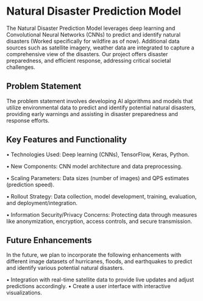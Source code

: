 # Natural Disaster Prediction Model

The Natural Disaster Prediction Model leverages deep learning and Convolutional Neural Networks (CNNs) to predict and identify natural disasters (Worked specifically for wildfire as of now). Additional data sources such as satellite imagery, weather data are integrated to capture a comprehensive view of the disasters. Our project offers disaster preparedness, and efficient response, addressing critical societal challenges.

## Problem Statement

The problem statement involves developing AI algorithms and models that utilize environmental data to predict and identify potential natural disasters, providing early warnings and assisting in disaster preparedness and response efforts.

## Key Features and Functionality

• Technologies Used: Deep learning (CNNs), TensorFlow, Keras, Python.

• New Components: CNN model architecture and data preprocessing.

• Scaling Parameters: Data sizes (number of images) and QPS estimates (prediction speed).

• Rollout Strategy: Data collection, model development, training, evaluation, and deployment/integration.

• Information Security/Privacy Concerns: Protecting data through measures like anonymization, encryption, access controls, and secure transmission.

## Future Enhancements

In the future, we plan to incorporate the following enhancements with different image datasets of hurricanes, floods, and earthquakes to predict and identify various potential natural disasters.

• Integration with real-time satellite data to provide live updates and adjust predictions accordingly.
• Create a user interface with interactive visualizations.
